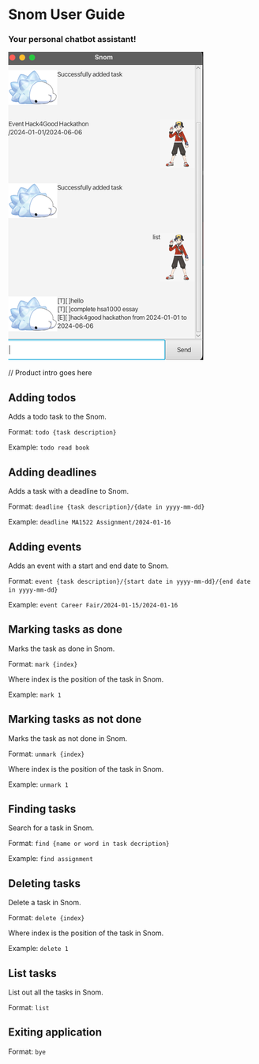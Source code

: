 # Snom User Guide

### Your personal chatbot assistant! 

![img.png](Ui.png)

// Product intro goes here

## Adding todos

Adds a todo task to the Snom.

Format: `todo {task description}`

Example: `todo read book`


## Adding deadlines

Adds a task with a deadline to Snom.

Format: `deadline {task description}/{date in yyyy-mm-dd}`

Example: `deadline MA1522 Assignment/2024-01-16`

## Adding events

Adds an event with a start and end date to Snom.

Format: `event {task description}/{start date in yyyy-mm-dd}/{end date in yyyy-mm-dd}`

Example: `event Career Fair/2024-01-15/2024-01-16`


## Marking tasks as done

Marks the task as done in Snom.

Format: `mark {index}` 

Where index is the position of the task in Snom.

Example: `mark 1`

## Marking tasks as not done

Marks the task as not done in Snom.

Format: `unmark {index}`

Where index is the position of the task in Snom.

Example: `unmark 1`
## Finding tasks

Search for a task in Snom. 

Format: `find {name or word in task decription}`

Example: `find assignment`
## Deleting tasks

Delete a task in Snom.

Format: `delete {index}`

Where index is the position of the task in Snom.

Example: `delete 1`
## List tasks

List out all the tasks in Snom.

Format: `list`

## Exiting application

Format: `bye`
